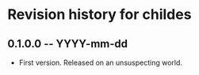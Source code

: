 # Revision history for childes

## 0.1.0.0  -- YYYY-mm-dd

* First version. Released on an unsuspecting world.
